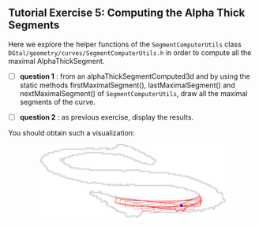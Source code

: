 

## Tutorial Exercise 5: Computing the Alpha Thick Segments

Here  we explore the helper functions of the ```SegmentComputerUtils``` class ```DGtal/geometry/curves/SegmentComputerUtils.h``` in order to compute all the maximal AlphaThickSegment.



  - [ ] **question 1** : from an alphaThickSegmentComputed3d and by using the static methods firstMaximalSegment(),  lastMaximalSegment() and nextMaximalSegment()  of ```SegmentComputerUtils```, draw all the maximal segments of the curve.
  
  - [ ] **question 2** : as previous exercise, display the results.
  
  
  You should obtain such a visualization:

  <center>
  <a href="results/res.png"><img height=150 src="results/res.png"></a>
  </center>
  


